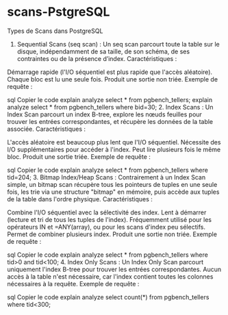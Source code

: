 # scans-PstgreSQL



Types de Scans dans PostgreSQL
1. Sequential Scans (seq scan) :
Un seq scan parcourt toute la table sur le disque, indépendamment de sa taille, de son schéma, de ses contraintes ou de la présence d’index.
Caractéristiques :

Démarrage rapide (l'I/O séquentiel est plus rapide que l'accès aléatoire).
Chaque bloc est lu une seule fois.
Produit une sortie non triée.
Exemple de requête :

sql
Copier le code
explain analyze select * from pgbench_tellers;
explain analyze select * from pgbench_tellers where bid=30;
2. Index Scans :
Un Index Scan parcourt un index B-tree, explore les nœuds feuilles pour trouver les entrées correspondantes, et récupère les données de la table associée.
Caractéristiques :

L'accès aléatoire est beaucoup plus lent que l'I/O séquentiel.
Nécessite des I/O supplémentaires pour accéder à l'index.
Peut lire plusieurs fois le même bloc.
Produit une sortie triée.
Exemple de requête :

sql
Copier le code
explain analyze select * from pgbench_tellers where tid=204;
3. Bitmap Index/Heap Scans :
Contrairement à un Index Scan simple, un bitmap scan récupère tous les pointeurs de tuples en une seule fois, les trie via une structure "bitmap" en mémoire, puis accède aux tuples de la table dans l'ordre physique.
Caractéristiques :

Combine l'I/O séquentiel avec la sélectivité des index.
Lent à démarrer (lecture et tri de tous les tuples de l'index).
Fréquemment utilisé pour les opérateurs IN et =ANY(array), ou pour les scans d'index peu sélectifs.
Permet de combiner plusieurs index.
Produit une sortie non triée.
Exemple de requête :

sql
Copier le code
explain analyze select * from pgbench_tellers where tid>0 and tid<100;
4. Index Only Scans :
Un Index Only Scan parcourt uniquement l'index B-tree pour trouver les entrées correspondantes. Aucun accès à la table n'est nécessaire, car l'index contient toutes les colonnes nécessaires à la requête.
Exemple de requête :

sql
Copier le code
explain analyze select count(*) from pgbench_tellers where tid<300;

